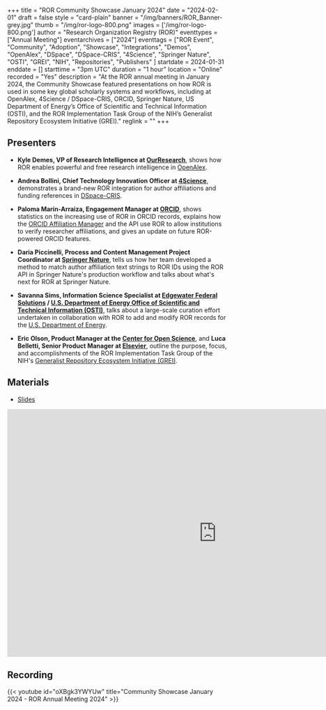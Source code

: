 +++
title = "ROR Community Showcase January 2024" 
date = "2024-02-01" 
draft = false 
style = "card-plain" 
banner = "/img/banners/ROR_Banner-grey.jpg" 
thumb = "/img/ror-logo-800.png" 
images = ['/img/ror-logo-800.png']
author = "Research Organization Registry (ROR)" 
eventtypes = ["Annual Meeting"]
eventarchives = ["2024"]
eventtags = ["ROR Event", "Community", "Adoption", "Showcase", "Integrations", "Demos", "OpenAlex", "DSpace", "DSpace-CRIS", "4Science", "Springer Nature", "OSTI", "GREI", "NIH", "Repositories", "Publishers" ]
startdate = 2024-01-31
enddate = []
starttime = "3pm UTC"
duration = "1 hour"
location = "Online"
recorded = "Yes"
description = "At the ROR annual meeting in January 2024, the Community Showcase featured presentations on how ROR is used in some key global scholarly systems and workflows, including at OpenAlex, 4Science / DSpace-CRIS, ORCID, Springer Nature, US Department of Energy’s Office of Scientific and Technical Information (OSTI), and the ROR Implementation Task Group of the NIH’s Generalist Repository Ecosystem Initiative (GREI)."
reglink = ""
+++


## Presenters

- **Kyle Demes, VP of Research Intelligence at [OurResearch](https://ourresearch.org)**, shows how ROR enables powerful and free research intelligence in [OpenAlex](https://openalex.org).

- **Andrea Bollini, Chief Technology Innovation Officer at [4Science](https://www.4science.com/)**, demonstrates a brand-new ROR integration for author affiliations and funding references in [DSpace-CRIS](https://wiki.lyrasis.org/display/DSPACECRIS).

- **Paloma Marín-Arraiza, Engagement Manager at [ORCID](https://orcid.org)**, shows statistics on the increasing use of ROR in ORCID records, explains how the [ORCID Affiliation Manager](https://info.orcid.org/affiliation-manager/) and the API use ROR to allow institutions to verify researcher affiliations, and gives an update on future ROR-powered ORCID features.

- **Daria Piccinelli, Process and Content Management Project Coordinator at [Springer Nature](https://www.springernature.com/gp)**, tells us how her team developed a method to match author affiliation text strings to ROR IDs using the ROR API in Springer Nature's production workflow and talks about what's next for ROR at Springer Nature.

- **Savanna Sims, Information Science Specialist at [Edgewater Federal Solutions](https://www.edgewaterit.com/) / [U.S. Department of Energy Office of Scientific and Technical Information (OSTI)](https://osti.gov)**, talks about a large-scale curation effort undertaken in collaboration with ROR to add and modify ROR records for the [U.S. Department of Energy](https://www.energy.gov/).

- **Eric Olson, Product Manager at the [Center for Open Science](cos.io)**, and **Luca Belletti, Senior Product Manager at [Elsevier](https://www.elsevier.com/)**, outline the purpose, focus, and accomplishments of the ROR Implementation Task Group of the NIH's [Generalist Repository Ecosystem Initiative (GREI)](https://datascience.nih.gov/data-ecosystem/generalist-repository-ecosystem-initiative).  

## Materials

- [Slides](https://docs.google.com/presentation/d/e/2PACX-1vTbffA9JzQvvpoIidKQwTTKqVPKgiWsHY7-jOPFcEjNe0XTXiSzinntVyumzsPPuZGIQeDQpBgV0LeM/pub?start=false&loop=false&delayms=3000)

<iframe src="https://docs.google.com/presentation/d/e/2PACX-1vTbffA9JzQvvpoIidKQwTTKqVPKgiWsHY7-jOPFcEjNe0XTXiSzinntVyumzsPPuZGIQeDQpBgV0LeM/embed?start=false&loop=false&delayms=3000" frameborder="0" width="960" height="569" allowfullscreen="true" mozallowfullscreen="true" webkitallowfullscreen="true"></iframe>

## Recording 

{{< youtube id="oXBgk3YWYUw" title="Community Showcase January 2024 - ROR Annual Meeting 2024" >}}
